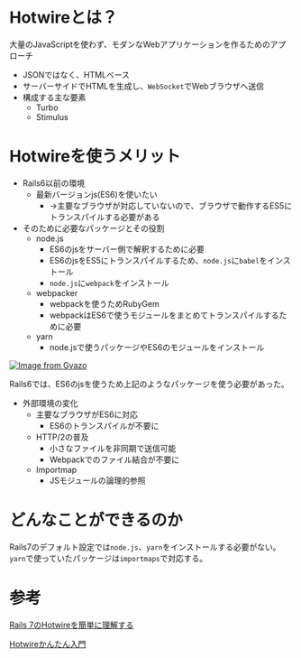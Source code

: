 # Hotwireとは？

大量のJavaScriptを使わず、モダンなWebアプリケーションを作るためのアプローチ

- JSONではなく、HTMLベース
- サーバーサイドでHTMLを生成し、`WebSocket`でWebブラウザへ送信
- 構成する主な要素
  - Turbo
  - Stimulus

# Hotwireを使うメリット

- Rails6以前の環境
  - 最新バージョンjs(ES6)を使いたい
    - →主要なブラウザが対応していないので、ブラウザで動作するES5にトランスパイルする必要がある
- そのために必要なパッケージとその役割
  - node.js
    - ES6のjsをサーバー側で解釈するために必要
    - ES6のjsをES5にトランスパイルするため、`node.js`に`babel`をインストール
    - `node.js`に`webpack`をインストール
  - webpacker
    - webpackを使うためRubyGem
    - webpackはES6で使うモジュールをまとめてトランスパイルするために必要
  - yarn
    - node.jsで使うパッケージやES6のモジュールをインストール

[![Image from Gyazo](https://i.gyazo.com/3d4c74129f7b0caec871a3a840afa864.jpg)](https://gyazo.com/3d4c74129f7b0caec871a3a840afa864)

Rails6では、ES6のjsを使うため上記のようなパッケージを使う必要があった。

- 外部環境の変化
  - 主要なブラウザがES6に対応
    - ES6のトランスパイルが不要に
  - HTTP/2の普及
    - 小さなファイルを非同期で送信可能
    - Webpackでのファイル結合が不要に
  - Importmap
    - JSモジュールの論理的参照

# どんなことができるのか

Rails7のデフォルト設定では`node.js`、`yarn`をインストールする必要がない。`yarn`で使っていたパッケージは`importmaps`で対応する。

# 参考

[Rails 7のHotwireを簡単に理解する](https://techblog.gmo-ap.jp/2022/07/05/rails-7-hotwire/)

[Hotwireかんたん入門](https://note.com/everyleaf/n/n842f5020d43b)
